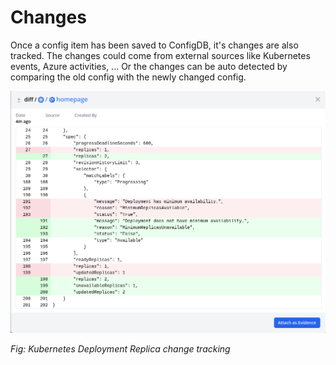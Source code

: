 # Changes

Once a config item has been saved to ConfigDB, it's changes are also tracked. The changes could come from external sources like Kubernetes events, Azure activities, ... Or the changes can be auto detected by comparing the old config with the newly changed config.

![Kubernetes Deployment Replica change](../../images/config-changes.png)

_Fig: Kubernetes Deployment Replica change tracking_
